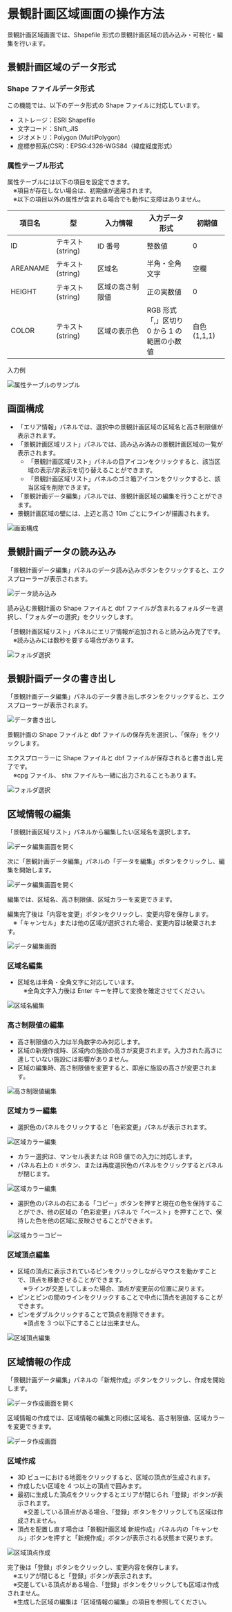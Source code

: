 # 景観計画区域画面の操作方法

景観計画区域画面では、Shapefile 形式の景観計画区域の読み込み・可視化・編集を行います。

## 景観計画区域のデータ形式

### Shape ファイルデータ形式

この機能では、以下のデータ形式の Shape ファイルに対応しています。

- ストレージ：ESRI Shapefile
- 文字コード：Shift_JIS
- ジオメトリ：Polygon (MultiPolygon)
- 座標参照系(CSR)：EPSG:4326-WGS84（緯度経度形式）

### 属性テーブル形式

属性テーブルには以下の項目を設定できます。
<br>　※項目が存在しない場合は、初期値が適用されます。
<br>　※以下の項目以外の属性が含まれる場合でも動作に支障はありません。

| 項目名   | 型               | 入力情報　　　　 | 入力データ形式                                     | 初期値       |
| -------- | ---------------- | ---------------- | -------------------------------------------------- | ------------ |
| ID       | テキスト(string) | ID 番号          | 整数値                                             | 0            |
| AREANAME | テキスト(string) | 区域名           | 半角・全角文字                                     | 空欄         |
| HEIGHT   | テキスト(string) | 区域の高さ制限値 | 正の実数値                                         | 0            |
| COLOR    | テキスト(string) | 区域の表示色     | RGB 形式<br>「,」区切り<br>0 から 1 の範囲の小数値 | 白色 (1,1,1) |

入力例

![属性テーブルのサンプル](../resources/LandscapePlanningAreaImages/DBFSample.png)

## 画面構成

- 「エリア情報」パネルでは、選択中の景観計画区域の区域名と高さ制限値が表示されます。
- 「景観計画区域リスト」パネルでは、読み込み済みの景観計画区域の一覧が表示されます。
  - 「景観計画区域リスト」パネルの目アイコンをクリックすると、該当区域の表示/非表示を切り替えることができます。
  - 「景観計画区域リスト」パネルのゴミ箱アイコンをクリックすると、該当区域を削除できます。
- 「景観計画データ編集」パネルでは、景観計画区域の編集を行うことができます。
- 景観計画区域の壁には、上辺と高さ 10m ごとにラインが描画されます。

![画面構成](../resources/LandscapePlanningAreaImages/PlanAreaMain.png)

## 景観計画データの読み込み

「景観計画データ編集」パネルのデータ読み込みボタンをクリックすると、エクスプローラーが表示されます。

![データ読み込み](../resources/LandscapePlanningAreaImages/LoadLandscapePlanButton.png)

読み込む景観計画の Shape ファイルと dbf ファイルが含まれるフォルダーを選択し、「フォルダーの選択」をクリックします。

「景観計画区域リスト」パネルにエリア情報が追加されると読み込み完了です。
<br>　※読み込みには数秒を要する場合があります。

![フォルダ選択](../resources/LandscapePlanningAreaImages/BrowseShpFolder.png)

## 景観計画データの書き出し

「景観計画データ編集」パネルのデータ書き出しボタンをクリックすると、エクスプローラーが表示されます。

![データ書き出し](../resources/LandscapePlanningAreaImages/SaveLandscapePlanButton.png)

景観計画の Shape ファイルと dbf ファイルの保存先を選択し、「保存」をクリックします。

エクスプローラーに Shape ファイルと dbf ファイルが保存されると書き出し完了です。
<br>　※cpg ファイル、 shx ファイルも一緒に出力されることもあります。

![フォルダ選択](../resources/LandscapePlanningAreaImages/SaveDialog.png)

## 区域情報の編集

「景観計画区域リスト」パネルから編集したい区域名を選択します。

![データ編集画面を開く](../resources/LandscapePlanningAreaImages/AreaDataList.png)

次に「景観計画データ編集」パネルの「データを編集」ボタンをクリックし、編集を開始します。

![データ編集画面を開く](../resources/LandscapePlanningAreaImages/StartAreaDataEdit.png)

編集では、区域名、高さ制限値、区域カラーを変更できます。

編集完了後は「内容を変更」ボタンをクリックし、変更内容を保存します。
<br>　※「キャンセル」または他の区域が選択された場合、変更内容は破棄されます。

![データ編集画面](../resources/LandscapePlanningAreaImages/EditAreaPanel.png)

### 区域名編集

- 区域名は半角・全角文字に対応しています。
  <br>　※全角文字入力後は Enter キーを押して変換を確定させてください。

![区域名編集](../resources/LandscapePlanningAreaImages/EditAreaName.png)

### 高さ制限値の編集

- 高さ制限値の入力は半角数字のみ対応します。
- 区域の新規作成時、区域内の施設の高さが変更されます。入力された高さに達していない施設には影響がありません。
- 区域の編集時、高さ制限値を変更すると、即座に施設の高さが変更されます。

![高さ制限値編集](../resources/LandscapePlanningAreaImages/EditAreaHeight.png)

### 区域カラー編集

- 選択色のパネルをクリックすると「色彩変更」パネルが表示されます。

![区域カラー編集](../resources/LandscapePlanningAreaImages/EditAreaColor.png)

- カラー選択は、マンセル表または RGB 値での入力に対応します。
- パネル右上の ☓ ボタン、または再度選択色のパネルをクリックするとパネルが閉じます。

![区域カラー編集](../resources/LandscapePlanningAreaImages/ColorPanel.png)

- 選択色のパネルの右にある「コピー」ボタンを押すと現在の色を保持することができ、他の区域の「色彩変更」パネルで「ペースト」を押すことで、保持した色を他の区域に反映させることができます。

![区域カラーコピー](../resources/LandscapePlanningAreaImages/ColorCopyPaste.png)

### 区域頂点編集

- 区域の頂点に表示されているピンをクリックしながらマウスを動かすことで、頂点を移動させることができます。
  <br>　※ラインが交差してしまった場合、頂点が変更前の位置に戻ります。
- ピンとピンの間のラインをクリックすることで中点に頂点を追加することができます。
- ピンをダブルクリックすることで頂点を削除できます。 
  <br>　※頂点を 3 つ以下にすることは出来ません。

![区域頂点編集](../resources/LandscapePlanningAreaImages/EditPoint.png)

## 区域情報の作成

「景観計画データ編集」パネルの「新規作成」ボタンをクリックし、作成を開始します。

![データ作成画面を開く](../resources/LandscapePlanningAreaImages/RegisterAreaButton.png)

区域情報の作成では、区域情報の編集と同様に区域名、高さ制限値、区域カラーを変更できます。

![データ作成画面](../resources/LandscapePlanningAreaImages/RegisterAreaPanel.png)

### 区域作成

- 3D ビューにおける地面をクリックすると、区域の頂点が生成されます。
- 作成したい区域を 4 つ以上の頂点で囲みます。
- 最初に生成した頂点をクリックするとエリアが閉じられ「登録」ボタンが表示されます。
  <br>　※交差している頂点がある場合、「登録」ボタンをクリックしても区域は作成されません。
- 頂点を配置し直す場合は「景観計画区域 新規作成」パネル内の「キャンセル」ボタンを押すと「新規作成」ボタンが表示される状態まで戻ります。

![区域頂点作成](../resources/LandscapePlanningAreaImages/RegisterPoint.png)

完了後は「登録」ボタンをクリックし、変更内容を保存します。
<br>　※エリアが閉じると「登録」ボタンが表示されます。
<br>　※交差している頂点がある場合、「登録」ボタンをクリックしても区域は作成されません。
<br>　※生成した区域の編集は「区域情報の編集」の項目を参照してください。
